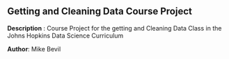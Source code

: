 Getting and Cleaning Data Course Project
----------------------------------------

**Description** : Course Project for the getting and Cleaning Data Class in the Johns Hopkins Data Science Curriculum

**Author**: Mike Bevil



